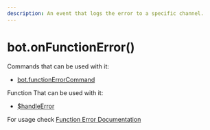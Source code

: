 ```yaml
---
description: An event that logs the error to a specific channel.
---
```


# bot.onFunctionError()

Commands that can be used with it:
* [bot.functionErrorCommand](../callbacks/bot.functionErrorCommand.md)

Function That can be used with it:
* [$handleError](../functions/usdhandleError.md)

For usage check [Function Error Documentation](../callbacks/bot.functionErrorCommand.md)
